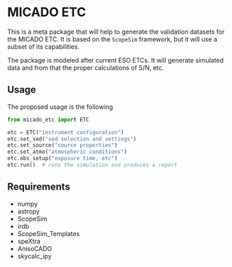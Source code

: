 # MICADO ETC 

This is a meta package that will help to generate the validation datasets for the MICADO ETC. 
It is based on the `ScopeSim` framework, but it will use a subset of its capabilities. 

The package is modeled after current ESO ETCs. It will generate simulated data and from that the 
proper calculations of S/N, etc.

## Usage

The proposed usage is the following

```python
from micado_etc import ETC

etc = ETC("instrument configuration")
etc.set_sed("sed selection and settings")
etc.set_source("source properties")
etc.set_atmo("atmospheric conditions")
etc.obs_setup("exposure time, etc")
etc.run()  # runs the simulation and produces a report
```



## Requirements

* numpy
* astropy
* ScopeSim
* irdb
* ScopeSim_Templates
* speXtra
* AnisoCADO
* skycalc_ipy
